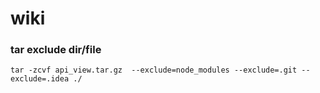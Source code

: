 # wiki

### tar exclude dir/file
```shell
tar -zcvf api_view.tar.gz  --exclude=node_modules --exclude=.git --exclude=.idea ./
```
